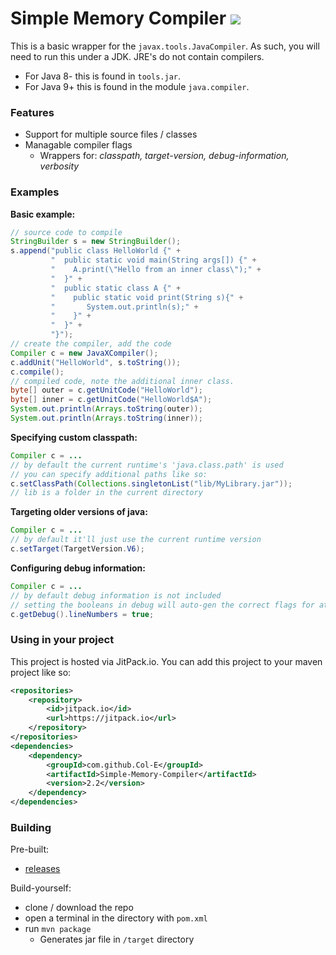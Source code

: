 # Simple Memory Compiler [![](https://jitpack.io/v/Col-E/Simple-Memory-Compiler.svg)](https://jitpack.io/#Col-E/Simple-Memory-Compiler)

This is a basic wrapper for the `javax.tools.JavaCompiler`. As such, you will need to run this under a JDK. JRE's do not contain compilers.

* For Java 8- this is found in `tools.jar`.
* For Java 9+ this is found in the module `java.compiler`.

### Features

* Support for multiple source files / classes
* Managable compiler flags
    * Wrappers for: _classpath, target-version, debug-information, verbosity_

### Examples

**Basic example:**
```java
// source code to compile
StringBuilder s = new StringBuilder();
s.append("public class HelloWorld {" +
         "  public static void main(String args[]) {" +
         "    A.print(\"Hello from an inner class\");" +
         "  }" +
         "  public static class A {" +
         "    public static void print(String s){" +
         "       System.out.println(s);" +
         "    }" +
         "  }" +
         "}");
// create the compiler, add the code
Compiler c = new JavaXCompiler();
c.addUnit("HelloWorld", s.toString());
c.compile();
// compiled code, note the additional inner class.
byte[] outer = c.getUnitCode("HelloWorld");
byte[] inner = c.getUnitCode("HelloWorld$A");
System.out.println(Arrays.toString(outer));
System.out.println(Arrays.toString(inner));
```

**Specifying custom classpath:**
```java
Compiler c = ...
// by default the current runtime's 'java.class.path' is used
// you can specify additional paths like so:
c.setClassPath(Collections.singletonList("lib/MyLibrary.jar"));
// lib is a folder in the current directory
```

**Targeting older versions of java:**
```java
Compiler c = ...
// by default it'll just use the current runtime version
c.setTarget(TargetVersion.V6);
```

**Configuring debug information:**
```java
Compiler c = ...
// by default debug information is not included
// setting the booleans in debug will auto-gen the correct flags for attribute inclusion
c.getDebug().lineNumbers = true;
```

### Using in your project

This project is hosted via JitPack.io. You can add this project to your maven project like so:
```xml
<repositories>
	<repository>
	    <id>jitpack.io</id>
	    <url>https://jitpack.io</url>
	</repository>
</repositories>
<dependencies>
	<dependency>
	    <groupId>com.github.Col-E</groupId>
	    <artifactId>Simple-Memory-Compiler</artifactId>
	    <version>2.2</version>
	</dependency>
</dependencies>
```

### Building

Pre-built: 

* [releases](https://github.com/Col-E/Simple-Memory-Compiler/releases)

Build-yourself: 

* clone / download the repo
* open a terminal in the directory with `pom.xml`
* run `mvn package`
    * Generates jar file in `/target` directory